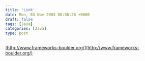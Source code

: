 ```yaml
---
title: 'Link'
date: Mon, 03 Nov 2003 08:56:28 +0000
draft: false
tags: [Java]
categories: [Java]
type: post
---
```


[http://www.frameworks-boulder.org/](http://www.frameworks-boulder.org/)